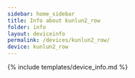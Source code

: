 ```yaml
---
sidebar: home_sidebar
title: Info about kunlun2_row
folder: info
layout: deviceinfo
permalink: /devices/kunlun2_row/
device: kunlun2_row
---
```

{% include templates/device_info.md %}
